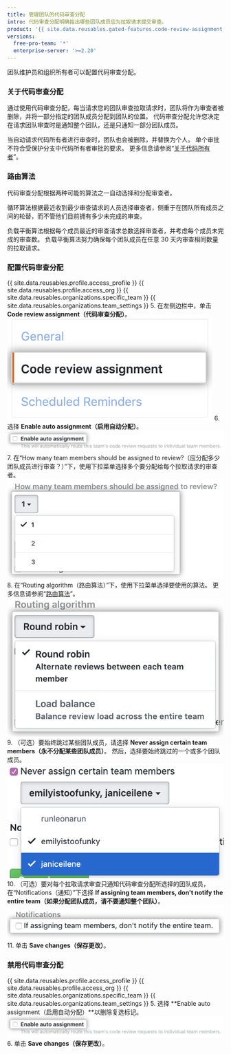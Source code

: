 ```yaml
---
title: 管理团队的代码审查分配
intro: 代码审查分配明确指出哪些团队成员应为拉取请求提交审查。
product: '{{ site.data.reusables.gated-features.code-review-assignment }}'
versions:
  free-pro-team: '*'
  enterprise-server: '>=2.20'
---
```


团队维护员和组织所有者可以配置代码审查分配。

### 关于代码审查分配

通过使用代码审查分配，每当请求您的团队审查拉取请求时，团队将作为审查者被删除，并将一部分指定的团队成员分配到团队的位置。 代码审查分配允许您决定在请求团队审查时是通知整个团队，还是只通知一部分团队成员。

当自动请求代码所有者进行审查时，团队也会被删除，并替换为个人。 单个审批不符合受保护分支中代码所有者审批的要求。 更多信息请参阅“[关于代码所有者](/github/creating-cloning-and-archiving-repositories/about-code-owners)”。

### 路由算法

代码审查分配根据两种可能的算法之一自动选择和分配审查者。

循环算法根据最近收到最少审查请求的人员选择审查者，侧重于在团队所有成员之间的轮替，而不管他们目前拥有多少未完成的审查。

负载平衡算法根据每个成员最近的审查请求总数选择审查者，并考虑每个成员未完成的审查数。 负载平衡算法努力确保每个团队成员在任意 30 天内审查相同数量的拉取请求。

### 配置代码审查分配
{{ site.data.reusables.profile.access_profile }}
{{ site.data.reusables.profile.access_org }}
{{ site.data.reusables.organizations.specific_team }}
{{ site.data.reusables.organizations.team_settings }}
5. 在左侧边栏中，单击 **Code review assignment（代码审查分配）**。 ![代码审查分配按钮](/assets/images/help/teams/review-assignment-button.png)
6. 选择 **Enable auto assignment（启用自动分配）**。 ![代码审查分配按钮](/assets/images/help/teams/review-assignment-enable.png)
7. 在“How many team members should be assigned to review?（应分配多少团队成员进行审查？）”下，使用下拉菜单选择多个要分配给每个拉取请求的审查者。 ![审查者人数下拉列表](/assets/images/help/teams/review-assignment-number.png)
8. 在“Routing algorithm（路由算法）”下，使用下拉菜单选择要使用的算法。 更多信息请参阅“[路由算法](#routing-algorithms)”。 ![路由算法下拉列表](/assets/images/help/teams/review-assignment-algorithm.png)
9. （可选）要始终跳过某些团队成员，请选择 **Never assign certain team members（永不分配某些团队成员）**。 然后，选择要始终跳过的一个或多个团队成员。 ![永不分配某些团队成员复选框和下拉列表](/assets/images/help/teams/review-assignment-skip-members.png)
10. （可选）要对每个拉取请求审查只通知代码审查分配所选择的团队成员，在“Notifications（通知）”下选择 **If assigning team members, don't notify the entire team（如果分配团队成员，请不要通知整个团队）**。 ![代码审查分配通知](/assets/images/help/teams/review-assignment-notifications.png)
11. 单击 **Save changes（保存更改）**。

### 禁用代码审查分配
{{ site.data.reusables.profile.access_profile }}
{{ site.data.reusables.profile.access_org }}
{{ site.data.reusables.organizations.specific_team }}
{{ site.data.reusables.organizations.team_settings }}
5. 选择 **Enable auto assignment（启用自动分配）**以删除复选标记。 ![代码审查分配按钮](/assets/images/help/teams/review-assignment-enable.png)
6. 单击 **Save changes（保存更改）**。
